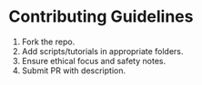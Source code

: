 # Contributing Guidelines

1. Fork the repo.
2. Add scripts/tutorials in appropriate folders.
3. Ensure ethical focus and safety notes.
4. Submit PR with description.